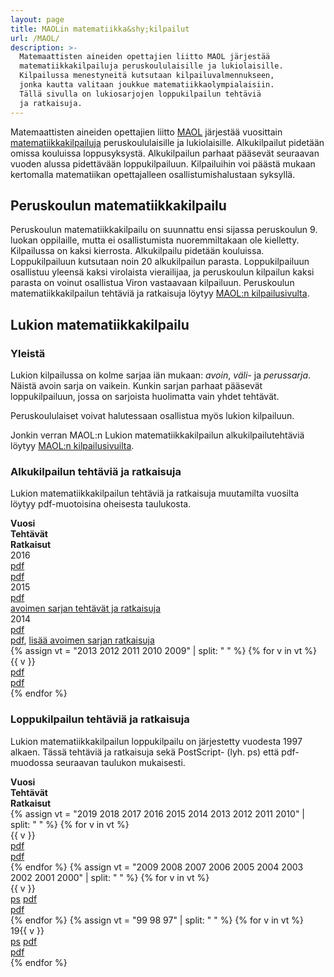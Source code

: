 ```yaml
---
layout: page
title: MAOLin matematiikka&shy;kilpailut
url: /MAOL/
description: >-
  Matemaattisten aineiden opettajien liitto MAOL järjestää
  matematiikkakilpailuja peruskoululaisille ja lukiolaisille.
  Kilpailussa menestyneitä kutsutaan kilpailuvalmennukseen,
  jonka kautta valitaan joukkue matematiikkaolympialaisiin.
  Tällä sivulla on lukiosarjojen loppukilpailun tehtäviä
  ja ratkaisuja.
---
```

Matemaattisten aineiden opettajien liitto [MAOL](https://maol.fi/) 
järjestää vuosittain 
[matematiikkakilpailuja](https://maol.fi/neljan-tieteen-kisat/) 
peruskoululaisille ja lukiolaisille. Alkukilpailut pidetään
omissa kouluissa loppusyksystä. Alkukilpailun parhaat pääsevät
seuraavan vuoden alussa pidettävään loppukilpailuun. 
Kilpailuihin voi päästä mukaan kertomalla matematiikan 
opettajalleen osallistumishalustaan syksyllä.

## Peruskoulun matematiikka&shy;kilpailu

Peruskoulun matematiikka&shy;kilpailu on suunnattu ensi sijassa
peruskoulun 9. luokan oppilaille, mutta ei osallistumista
nuoremmiltakaan ole kielletty. Kilpailussa on kaksi kierrosta.
Alkukilpailu pidetään kouluissa. Loppukilpailuun kutsutaan noin 20
alkukilpailun parasta. Loppukilpailuun osallistuu yleensä kaksi
virolaista vierailijaa, ja peruskoulun kilpailun kaksi parasta on
voinut osallistua Viron vastaavaan kilpailuun. Peruskoulun
matematiikka&shy;kilpailun tehtäviä ja ratkaisuja löytyy
[MAOL:n kilpailusivulta][maolpk].

[maolpk]: https://maol.fi/neljan-tieteen-kisat/vanhat-kilpailutehtavat/

## Lukion matematiikka&shy;kilpailu

### Yleistä

Lukion kilpailussa on kolme sarjaa iän
mukaan: *avoin*, *väli-* ja *perussarja*. Näistä avoin sarja
on vaikein. Kunkin sarjan parhaat pääsevät loppukilpailuun, 
jossa on sarjoista huolimatta vain yhdet tehtävät.

Peruskoululaiset voivat halutessaan osallistua myös lukion
kilpailuun.

Jonkin verran MAOL:n Lukion matematiikka&shy;kilpailun alkukilpailutehtäviä
löytyy [MAOL:n kilpailusivuilta][maollukio].

[maol]: http://www.maol.fi
[maollukio]: https://maol.fi/neljan-tieteen-kisat/vanhat-kilpailutehtavat/

### Alkukilpailun tehtäviä ja ratkaisuja

Lukion matematiikka&shy;kilpailun tehtäviä ja ratkaisuja muutamilta
vuosilta löytyy pdf-muotoisina oheisesta taulukosta.
<div class="list-group"></div>
<div class="row list-group-item">
<div class="col-xs-3 col-sm-2 col-md-1"><strong>Vuosi</strong></div>
<div class="col-xs-3 col-sm-2 col-md-1"><strong>Tehtävät</strong></div>
<div class="col-xs-6"><strong>Ratkaisut</strong></div>
</div>   
<div class="row list-group-item">
<div class="col-xs-3 col-sm-2 col-md-1">2016</div>
<div class="col-xs-3 col-sm-2 col-md-1"><a href="2016/al2016.pdf">pdf</a></div>
<div class="col-xs-6"><a href="2016/al2016ratk.pdf">pdf</a></div>
</div>
<div class="row list-group-item">
<div class="col-xs-3 col-sm-2 col-md-1">2015</div>
<div class="col-xs-3 col-sm-2 col-md-1"><a href="2015/teht2015.pdf">pdf</a></div>
<div class="col-xs-6"><a href="2015/ala2015ratk.pdf">avoimen sarjan tehtävät ja ratkaisuja</a></div>
</div>
<div class="row list-group-item">
<div class="col-xs-3 col-sm-2 col-md-1">2014</div>
<div class="col-xs-3 col-sm-2 col-md-1"><a href="2014/alkukteht2014.pdf">pdf</a></div>
<div class="col-xs-6"><a href="2014/alkukratk2014.pdf">pdf</a>, 
  <a href="2014/avaratk.pdf">lisää avoimen sarjan ratkaisuja</a></div>
  </div>
{% assign vt = "2013 2012 2011 2010 2009" | split: " " %}
{% for v in vt %}
<div class="row list-group-item">
<div class="col-xs-3 col-sm-2 col-md-1">{{ v }}</div>
<div class="col-xs-3 col-sm-2 col-md-1"><a href="{{ v }}/tehtalku{{ v }}.pdf">pdf</a></div>
<div class="col-xs-6"><a href="{{ v }}/ratkalku{{ v }}.pdf">pdf</a></div>
</div>
{% endfor %} 
  
  



### Loppukilpailun tehtäviä ja ratkaisuja

Lukion matematiikka&shy;kilpailun loppukilpailu on järjestetty vuodesta
1997 alkaen. Tässä tehtäviä ja ratkaisuja sekä PostScript- (lyh. ps)
että pdf-muodossa seuraavan taulukon mukaisesti.

<div class="list-group">
<div class="row list-group-item">
<div class="col-xs-3 col-sm-2 col-md-1"><strong>Vuosi</strong></div>
<div class="col-xs-3 col-sm-2 col-md-1"><strong>Tehtävät</strong></div>
<div class="col-xs-6"><strong>Ratkaisut</strong></div>
</div>
{% assign vt = "2019 2018 2017 2016 2015 2014 2013 2012 2011 2010" | split: " " %}
  {% for v in vt %}
<div class="row list-group-item">
<div class="col-xs-3 col-sm-2 col-md-1">{{ v }}</div>
<div class="col-xs-3 col-sm-2 col-md-1"><a href="{{ v }}/lukm{{ v }}.pdf">pdf</a></div>
<div class="col-xs-6"><a href="{{ v }}/lukm{{ v }}r.pdf">pdf</a></div>
</div>
{% endfor %}
{% assign vt = "2009 2008 2007 2006 2005 2004 2003 2002 2001 2000" | split: " " %}
{% for v in vt %}
<div class="row list-group-item">
<div class="col-xs-3 col-sm-2 col-md-1">{{ v }}</div>
<div class="col-xs-3 col-sm-2 col-md-1"><a href="{{ v }}/lukm{{ v }}.ps">ps</a>
  <a href="{{ v }}/lukm{{ v }}.pdf">pdf</a></div>
<div class="col-xs-6"><a href="{{ v }}/lukm{{ v }}r.pdf">pdf</a></div>
</div>
{% endfor %}
{% assign vt = "99 98 97" | split: " " %}
{% for v in vt %}
<div class="row list-group-item">
<div class="col-xs-3 col-sm-2 col-md-1">19{{ v }}</div>
<div class="col-xs-3 col-sm-2 col-md-1"><a href="19{{ v }}/lukm{{ v }}.ps">ps</a>
  <a href="19{{ v }}/lukm{{ v }}.pdf">pdf</a></div>
<div class="col-xs-6"><a href="19{{ v }}/lukm19{{ v }}r.pdf">pdf</a></div>
</div>
{% endfor %}


